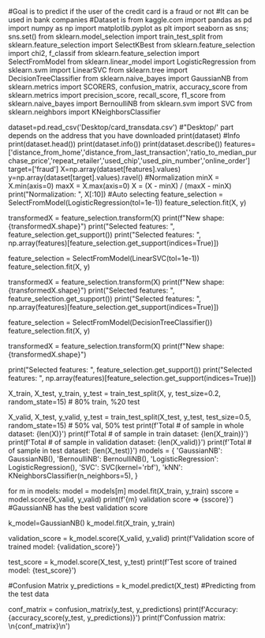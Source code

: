 #Goal is to predict if the user of the credit card is a fraud or not
#It can be used in bank companies
#Dataset is from kaggle.com
import pandas as pd
import numpy as np
import matplotlib.pyplot as plt
import seaborn as sns; sns.set()
from sklearn.model_selection import train_test_split
from sklearn.feature_selection import SelectKBest
from sklearn.feature_selection import chi2, f_classif
from sklearn.feature_selection import SelectFromModel
from sklearn.linear_model import LogisticRegression
from sklearn.svm import LinearSVC
from sklearn.tree import DecisionTreeClassifier
from sklearn.naive_bayes import GaussianNB
from sklearn.metrics import SCORERS, confusion_matrix, accuracy_score
from sklearn.metrics import precision_score, recall_score, f1_score
from sklearn.naive_bayes import BernoulliNB
from sklearn.svm import SVC
from sklearn.neighbors import KNeighborsClassifier

dataset=pd.read_csv('Desktop/card_transdata.csv') #"Desktop/' part depends on the address that you have downloaded
print(dataset)
#Info
print(dataset.head())
print(dataset.info())
print(dataset.describe())
features=['distance_from_home','distance_from_last_transaction','ratio_to_median_purchase_price','repeat_retailer','used_chip','used_pin_number','online_order']
target=['fraud']
X=np.array(dataset[features].values)
y=np.array(dataset[target].values).ravel()
#Normalization
minX = X.min(axis=0)
maxX = X.max(axis=0)
X = (X - minX) / (maxX - minX)
print("Normalization: ", X[:10])
#Auto selecting
feature_selection = SelectFromModel(LogisticRegression(tol=1e-1))
feature_selection.fit(X, y)

transformedX = feature_selection.transform(X)
print(f"New shape: {transformedX.shape}")
print("Selected features: ", feature_selection.get_support())
print("Selected features: ", np.array(features)[feature_selection.get_support(indices=True)])

feature_selection = SelectFromModel(LinearSVC(tol=1e-1))
feature_selection.fit(X, y)

transformedX = feature_selection.transform(X)
print(f"New shape: {transformedX.shape}")
print("Selected features: ", feature_selection.get_support())
print("Selected features: ", np.array(features)[feature_selection.get_support(indices=True)])

feature_selection = SelectFromModel(DecisionTreeClassifier())
feature_selection.fit(X, y)

transformedX = feature_selection.transform(X)
print(f"New shape: {transformedX.shape}")

print("Selected features: ", feature_selection.get_support())
print("Selected features: ", np.array(features)[feature_selection.get_support(indices=True)])

X_train, X_test, y_train, y_test = train_test_split(X, y, test_size=0.2, random_state=15) # 80% train, %20 test

X_valid, X_test, y_valid, y_test = train_test_split(X_test, y_test, test_size=0.5, random_state=15) # 50% val, 50% test
print(f'Total # of sample in whole dataset: {len(X)}')
print(f'Total # of sample in train dataset: {len(X_train)}')
print(f'Total # of sample in validation dataset: {len(X_valid)}')
print(f'Total # of sample in test dataset: {len(X_test)}')
models = {
    'GaussianNB': GaussianNB(),
    'BernoulliNB': BernoulliNB(),
    'LogisticRegression': LogisticRegression(),
    'SVC': SVC(kernel='rbf'),
    'kNN': KNeighborsClassifier(n_neighbors=5),
}

for m in models:
  model = models[m]
  model.fit(X_train, y_train)
  sscore = model.score(X_valid, y_valid)
  print(f'{m} validation score => {sscore}')
#GaussianNB has the best validation score

k_model=GaussianNB()
k_model.fit(X_train, y_train)

validation_score = k_model.score(X_valid, y_valid)
print(f'Validation score of trained model: {validation_score}')

test_score = k_model.score(X_test, y_test)
print(f'Test score of trained model: {test_score}')

#Confusion Matrix
y_predictions = k_model.predict(X_test)  #Predicting from the test data

conf_matrix = confusion_matrix(y_test, y_predictions)
print(f'Accuracy: {accuracy_score(y_test, y_predictions)}')
print(f'Confussion matrix: \n{conf_matrix}\n')

